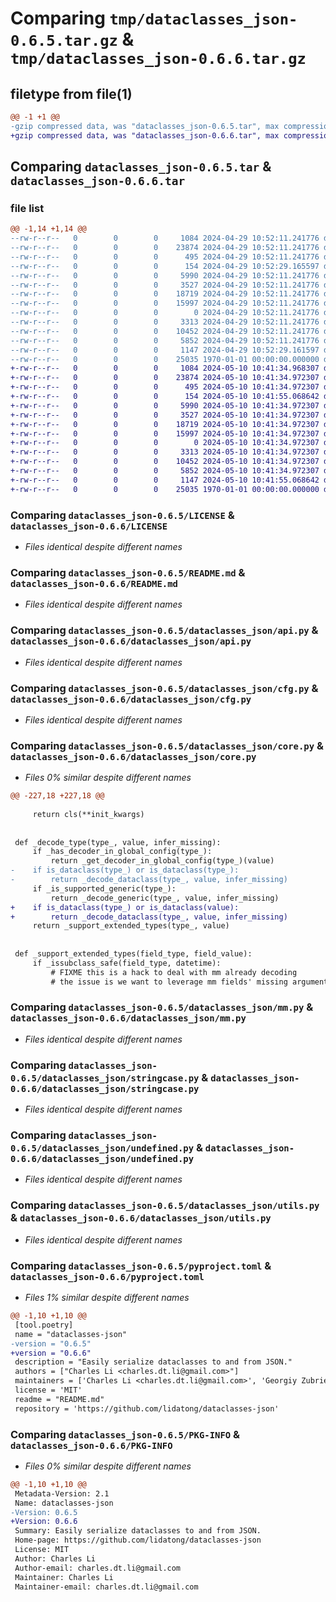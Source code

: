# Comparing `tmp/dataclasses_json-0.6.5.tar.gz` & `tmp/dataclasses_json-0.6.6.tar.gz`

## filetype from file(1)

```diff
@@ -1 +1 @@
-gzip compressed data, was "dataclasses_json-0.6.5.tar", max compression
+gzip compressed data, was "dataclasses_json-0.6.6.tar", max compression
```

## Comparing `dataclasses_json-0.6.5.tar` & `dataclasses_json-0.6.6.tar`

### file list

```diff
@@ -1,14 +1,14 @@
--rw-r--r--   0        0        0     1084 2024-04-29 10:52:11.241776 dataclasses_json-0.6.5/LICENSE
--rw-r--r--   0        0        0    23874 2024-04-29 10:52:11.241776 dataclasses_json-0.6.5/README.md
--rw-r--r--   0        0        0      495 2024-04-29 10:52:11.241776 dataclasses_json-0.6.5/dataclasses_json/__init__.py
--rw-r--r--   0        0        0      154 2024-04-29 10:52:29.165597 dataclasses_json-0.6.5/dataclasses_json/__version__.py
--rw-r--r--   0        0        0     5990 2024-04-29 10:52:11.241776 dataclasses_json-0.6.5/dataclasses_json/api.py
--rw-r--r--   0        0        0     3527 2024-04-29 10:52:11.241776 dataclasses_json-0.6.5/dataclasses_json/cfg.py
--rw-r--r--   0        0        0    18719 2024-04-29 10:52:11.241776 dataclasses_json-0.6.5/dataclasses_json/core.py
--rw-r--r--   0        0        0    15997 2024-04-29 10:52:11.241776 dataclasses_json-0.6.5/dataclasses_json/mm.py
--rw-r--r--   0        0        0        0 2024-04-29 10:52:11.241776 dataclasses_json-0.6.5/dataclasses_json/py.typed
--rw-r--r--   0        0        0     3313 2024-04-29 10:52:11.241776 dataclasses_json-0.6.5/dataclasses_json/stringcase.py
--rw-r--r--   0        0        0    10452 2024-04-29 10:52:11.241776 dataclasses_json-0.6.5/dataclasses_json/undefined.py
--rw-r--r--   0        0        0     5852 2024-04-29 10:52:11.241776 dataclasses_json-0.6.5/dataclasses_json/utils.py
--rw-r--r--   0        0        0     1147 2024-04-29 10:52:29.161597 dataclasses_json-0.6.5/pyproject.toml
--rw-r--r--   0        0        0    25035 1970-01-01 00:00:00.000000 dataclasses_json-0.6.5/PKG-INFO
+-rw-r--r--   0        0        0     1084 2024-05-10 10:41:34.968307 dataclasses_json-0.6.6/LICENSE
+-rw-r--r--   0        0        0    23874 2024-05-10 10:41:34.972307 dataclasses_json-0.6.6/README.md
+-rw-r--r--   0        0        0      495 2024-05-10 10:41:34.972307 dataclasses_json-0.6.6/dataclasses_json/__init__.py
+-rw-r--r--   0        0        0      154 2024-05-10 10:41:55.068642 dataclasses_json-0.6.6/dataclasses_json/__version__.py
+-rw-r--r--   0        0        0     5990 2024-05-10 10:41:34.972307 dataclasses_json-0.6.6/dataclasses_json/api.py
+-rw-r--r--   0        0        0     3527 2024-05-10 10:41:34.972307 dataclasses_json-0.6.6/dataclasses_json/cfg.py
+-rw-r--r--   0        0        0    18719 2024-05-10 10:41:34.972307 dataclasses_json-0.6.6/dataclasses_json/core.py
+-rw-r--r--   0        0        0    15997 2024-05-10 10:41:34.972307 dataclasses_json-0.6.6/dataclasses_json/mm.py
+-rw-r--r--   0        0        0        0 2024-05-10 10:41:34.972307 dataclasses_json-0.6.6/dataclasses_json/py.typed
+-rw-r--r--   0        0        0     3313 2024-05-10 10:41:34.972307 dataclasses_json-0.6.6/dataclasses_json/stringcase.py
+-rw-r--r--   0        0        0    10452 2024-05-10 10:41:34.972307 dataclasses_json-0.6.6/dataclasses_json/undefined.py
+-rw-r--r--   0        0        0     5852 2024-05-10 10:41:34.972307 dataclasses_json-0.6.6/dataclasses_json/utils.py
+-rw-r--r--   0        0        0     1147 2024-05-10 10:41:55.068642 dataclasses_json-0.6.6/pyproject.toml
+-rw-r--r--   0        0        0    25035 1970-01-01 00:00:00.000000 dataclasses_json-0.6.6/PKG-INFO
```

### Comparing `dataclasses_json-0.6.5/LICENSE` & `dataclasses_json-0.6.6/LICENSE`

 * *Files identical despite different names*

### Comparing `dataclasses_json-0.6.5/README.md` & `dataclasses_json-0.6.6/README.md`

 * *Files identical despite different names*

### Comparing `dataclasses_json-0.6.5/dataclasses_json/api.py` & `dataclasses_json-0.6.6/dataclasses_json/api.py`

 * *Files identical despite different names*

### Comparing `dataclasses_json-0.6.5/dataclasses_json/cfg.py` & `dataclasses_json-0.6.6/dataclasses_json/cfg.py`

 * *Files identical despite different names*

### Comparing `dataclasses_json-0.6.5/dataclasses_json/core.py` & `dataclasses_json-0.6.6/dataclasses_json/core.py`

 * *Files 0% similar despite different names*

```diff
@@ -227,18 +227,18 @@
 
     return cls(**init_kwargs)
 
 
 def _decode_type(type_, value, infer_missing):
     if _has_decoder_in_global_config(type_):
         return _get_decoder_in_global_config(type_)(value)
-    if is_dataclass(type_) or is_dataclass(type_):
-        return _decode_dataclass(type_, value, infer_missing)
     if _is_supported_generic(type_):
         return _decode_generic(type_, value, infer_missing)
+    if is_dataclass(type_) or is_dataclass(value):
+        return _decode_dataclass(type_, value, infer_missing)
     return _support_extended_types(type_, value)
 
 
 def _support_extended_types(field_type, field_value):
     if _issubclass_safe(field_type, datetime):
         # FIXME this is a hack to deal with mm already decoding
         # the issue is we want to leverage mm fields' missing argument
```

### Comparing `dataclasses_json-0.6.5/dataclasses_json/mm.py` & `dataclasses_json-0.6.6/dataclasses_json/mm.py`

 * *Files identical despite different names*

### Comparing `dataclasses_json-0.6.5/dataclasses_json/stringcase.py` & `dataclasses_json-0.6.6/dataclasses_json/stringcase.py`

 * *Files identical despite different names*

### Comparing `dataclasses_json-0.6.5/dataclasses_json/undefined.py` & `dataclasses_json-0.6.6/dataclasses_json/undefined.py`

 * *Files identical despite different names*

### Comparing `dataclasses_json-0.6.5/dataclasses_json/utils.py` & `dataclasses_json-0.6.6/dataclasses_json/utils.py`

 * *Files identical despite different names*

### Comparing `dataclasses_json-0.6.5/pyproject.toml` & `dataclasses_json-0.6.6/pyproject.toml`

 * *Files 1% similar despite different names*

```diff
@@ -1,10 +1,10 @@
 [tool.poetry]
 name = "dataclasses-json"
-version = "0.6.5"
+version = "0.6.6"
 description = "Easily serialize dataclasses to and from JSON."
 authors = ["Charles Li <charles.dt.li@gmail.com>"]
 maintainers = ['Charles Li <charles.dt.li@gmail.com>', 'Georgiy Zubrienko <gzu@ecco.com>', 'Vitaliy Savitskiy <visa@ecco.com>', 'Matthias Als <mata@ecco.com>']
 license = 'MIT'
 readme = "README.md"
 repository = 'https://github.com/lidatong/dataclasses-json'
```

### Comparing `dataclasses_json-0.6.5/PKG-INFO` & `dataclasses_json-0.6.6/PKG-INFO`

 * *Files 0% similar despite different names*

```diff
@@ -1,10 +1,10 @@
 Metadata-Version: 2.1
 Name: dataclasses-json
-Version: 0.6.5
+Version: 0.6.6
 Summary: Easily serialize dataclasses to and from JSON.
 Home-page: https://github.com/lidatong/dataclasses-json
 License: MIT
 Author: Charles Li
 Author-email: charles.dt.li@gmail.com
 Maintainer: Charles Li
 Maintainer-email: charles.dt.li@gmail.com
```

